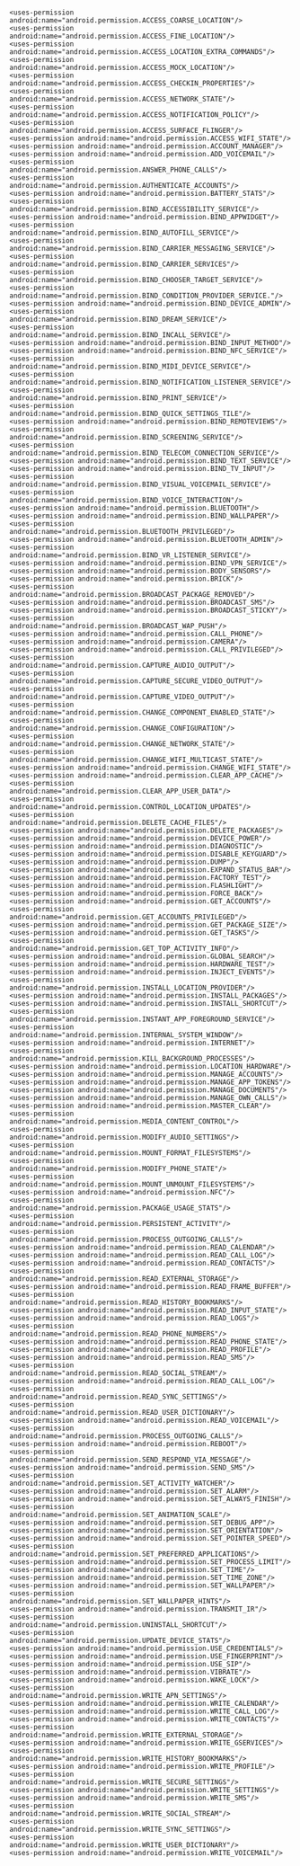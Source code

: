 #
    <uses-permission android:name="android.permission.ACCESS_COARSE_LOCATION"/>
    <uses-permission android:name="android.permission.ACCESS_FINE_LOCATION"/>
    <uses-permission android:name="android.permission.ACCESS_LOCATION_EXTRA_COMMANDS"/>
    <uses-permission android:name="android.permission.ACCESS_MOCK_LOCATION"/>
    <uses-permission android:name="android.permission.ACCESS_CHECKIN_PROPERTIES"/>
    <uses-permission android:name="android.permission.ACCESS_NETWORK_STATE"/>
    <uses-permission android:name="android.permission.ACCESS_NOTIFICATION_POLICY"/>
    <uses-permission android:name="android.permission.ACCESS_SURFACE_FLINGER"/>
    <uses-permission android:name="android.permission.ACCESS_WIFI_STATE"/>
    <uses-permission android:name="android.permission.ACCOUNT_MANAGER"/>
    <uses-permission android:name="android.permission.ADD_VOICEMAIL"/>
    <uses-permission android:name="android.permission.ANSWER_PHONE_CALLS"/>
    <uses-permission android:name="android.permission.AUTHENTICATE_ACCOUNTS"/>
    <uses-permission android:name="android.permission.BATTERY_STATS"/>
    <uses-permission android:name="android.permission.BIND_ACCESSIBILITY_SERVICE"/>
    <uses-permission android:name="android.permission.BIND_APPWIDGET"/>
    <uses-permission android:name="android.permission.BIND_AUTOFILL_SERVICE"/>
    <uses-permission android:name="android.permission.BIND_CARRIER_MESSAGING_SERVICE"/>
    <uses-permission android:name="android.permission.BIND_CARRIER_SERVICES"/>
    <uses-permission android:name="android.permission.BIND_CHOOSER_TARGET_SERVICE"/>
    <uses-permission android:name="android.permission.BIND_CONDITION_PROVIDER_SERVICE."/>
    <uses-permission android:name="android.permission.BIND_DEVICE_ADMIN"/>
    <uses-permission android:name="android.permission.BIND_DREAM_SERVICE"/>
    <uses-permission android:name="android.permission.BIND_INCALL_SERVICE"/>
    <uses-permission android:name="android.permission.BIND_INPUT_METHOD"/>
    <uses-permission android:name="android.permission.BIND_NFC_SERVICE"/>
    <uses-permission android:name="android.permission.BIND_MIDI_DEVICE_SERVICE"/>
    <uses-permission android:name="android.permission.BIND_NOTIFICATION_LISTENER_SERVICE"/>
    <uses-permission android:name="android.permission.BIND_PRINT_SERVICE"/>
    <uses-permission android:name="android.permission.BIND_QUICK_SETTINGS_TILE"/>
    <uses-permission android:name="android.permission.BIND_REMOTEVIEWS"/>
    <uses-permission android:name="android.permission.BIND_SCREENING_SERVICE"/>
    <uses-permission android:name="android.permission.BIND_TELECOM_CONNECTION_SERVICE"/>
    <uses-permission android:name="android.permission.BIND_TEXT_SERVICE"/>
    <uses-permission android:name="android.permission.BIND_TV_INPUT"/>
    <uses-permission android:name="android.permission.BIND_VISUAL_VOICEMAIL_SERVICE"/>
    <uses-permission android:name="android.permission.BIND_VOICE_INTERACTION"/>
    <uses-permission android:name="android.permission.BLUETOOTH"/>
    <uses-permission android:name="android.permission.BIND_WALLPAPER"/>
    <uses-permission android:name="android.permission.BLUETOOTH_PRIVILEGED"/>
    <uses-permission android:name="android.permission.BLUETOOTH_ADMIN"/>
    <uses-permission android:name="android.permission.BIND_VR_LISTENER_SERVICE"/>
    <uses-permission android:name="android.permission.BIND_VPN_SERVICE"/>
    <uses-permission android:name="android.permission.BODY_SENSORS"/>
    <uses-permission android:name="android.permission.BRICK"/>
    <uses-permission android:name="android.permission.BROADCAST_PACKAGE_REMOVED"/>
    <uses-permission android:name="android.permission.BROADCAST_SMS"/>
    <uses-permission android:name="android.permission.BROADCAST_STICKY"/>
    <uses-permission android:name="android.permission.BROADCAST_WAP_PUSH"/>
    <uses-permission android:name="android.permission.CALL_PHONE"/>
    <uses-permission android:name="android.permission.CAMERA"/>
    <uses-permission android:name="android.permission.CALL_PRIVILEGED"/>
    <uses-permission android:name="android.permission.CAPTURE_AUDIO_OUTPUT"/>
    <uses-permission android:name="android.permission.CAPTURE_SECURE_VIDEO_OUTPUT"/>
    <uses-permission android:name="android.permission.CAPTURE_VIDEO_OUTPUT"/>
    <uses-permission android:name="android.permission.CHANGE_COMPONENT_ENABLED_STATE"/>
    <uses-permission android:name="android.permission.CHANGE_CONFIGURATION"/>
    <uses-permission android:name="android.permission.CHANGE_NETWORK_STATE"/>
    <uses-permission android:name="android.permission.CHANGE_WIFI_MULTICAST_STATE"/>
    <uses-permission android:name="android.permission.CHANGE_WIFI_STATE"/>
    <uses-permission android:name="android.permission.CLEAR_APP_CACHE"/>
    <uses-permission android:name="android.permission.CLEAR_APP_USER_DATA"/>
    <uses-permission android:name="android.permission.CONTROL_LOCATION_UPDATES"/>
    <uses-permission android:name="android.permission.DELETE_CACHE_FILES"/>
    <uses-permission android:name="android.permission.DELETE_PACKAGES"/>
    <uses-permission android:name="android.permission.DEVICE_POWER"/>
    <uses-permission android:name="android.permission.DIAGNOSTIC"/>
    <uses-permission android:name="android.permission.DISABLE_KEYGUARD"/>
    <uses-permission android:name="android.permission.DUMP"/>
    <uses-permission android:name="android.permission.EXPAND_STATUS_BAR"/>
    <uses-permission android:name="android.permission.FACTORY_TEST"/>
    <uses-permission android:name="android.permission.FLASHLIGHT"/>
    <uses-permission android:name="android.permission.FORCE_BACK"/>
    <uses-permission android:name="android.permission.GET_ACCOUNTS"/>
    <uses-permission android:name="android.permission.GET_ACCOUNTS_PRIVILEGED"/>
    <uses-permission android:name="android.permission.GET_PACKAGE_SIZE"/>
    <uses-permission android:name="android.permission.GET_TASKS"/>
    <uses-permission android:name="android.permission.GET_TOP_ACTIVITY_INFO"/>
    <uses-permission android:name="android.permission.GLOBAL_SEARCH"/>
    <uses-permission android:name="android.permission.HARDWARE_TEST"/>
    <uses-permission android:name="android.permission.INJECT_EVENTS"/>
    <uses-permission android:name="android.permission.INSTALL_LOCATION_PROVIDER"/>
    <uses-permission android:name="android.permission.INSTALL_PACKAGES"/>
    <uses-permission android:name="android.permission.INSTALL_SHORTCUT"/>
    <uses-permission android:name="android.permission.INSTANT_APP_FOREGROUND_SERVICE"/>
    <uses-permission android:name="android.permission.INTERNAL_SYSTEM_WINDOW"/>
    <uses-permission android:name="android.permission.INTERNET"/>
    <uses-permission android:name="android.permission.KILL_BACKGROUND_PROCESSES"/>
    <uses-permission android:name="android.permission.LOCATION_HARDWARE"/>
    <uses-permission android:name="android.permission.MANAGE_ACCOUNTS"/>
    <uses-permission android:name="android.permission.MANAGE_APP_TOKENS"/>
    <uses-permission android:name="android.permission.MANAGE_DOCUMENTS"/>
    <uses-permission android:name="android.permission.MANAGE_OWN_CALLS"/>
    <uses-permission android:name="android.permission.MASTER_CLEAR"/>
    <uses-permission android:name="android.permission.MEDIA_CONTENT_CONTROL"/>
    <uses-permission android:name="android.permission.MODIFY_AUDIO_SETTINGS"/>
    <uses-permission android:name="android.permission.MOUNT_FORMAT_FILESYSTEMS"/>
    <uses-permission android:name="android.permission.MODIFY_PHONE_STATE"/>
    <uses-permission android:name="android.permission.MOUNT_UNMOUNT_FILESYSTEMS"/>
    <uses-permission android:name="android.permission.NFC"/>
    <uses-permission android:name="android.permission.PACKAGE_USAGE_STATS"/>
    <uses-permission android:name="android.permission.PERSISTENT_ACTIVITY"/>
    <uses-permission android:name="android.permission.PROCESS_OUTGOING_CALLS"/>
    <uses-permission android:name="android.permission.READ_CALENDAR"/>
    <uses-permission android:name="android.permission.READ_CALL_LOG"/>
    <uses-permission android:name="android.permission.READ_CONTACTS"/>
    <uses-permission android:name="android.permission.READ_EXTERNAL_STORAGE"/>
    <uses-permission android:name="android.permission.READ_FRAME_BUFFER"/>
    <uses-permission android:name="android.permission.READ_HISTORY_BOOKMARKS"/>
    <uses-permission android:name="android.permission.READ_INPUT_STATE"/>
    <uses-permission android:name="android.permission.READ_LOGS"/>
    <uses-permission android:name="android.permission.READ_PHONE_NUMBERS"/>
    <uses-permission android:name="android.permission.READ_PHONE_STATE"/>
    <uses-permission android:name="android.permission.READ_PROFILE"/>
    <uses-permission android:name="android.permission.READ_SMS"/>
    <uses-permission android:name="android.permission.READ_SOCIAL_STREAM"/>
    <uses-permission android:name="android.permission.READ_CALL_LOG"/>
    <uses-permission android:name="android.permission.READ_SYNC_SETTINGS"/>
    <uses-permission android:name="android.permission.READ_USER_DICTIONARY"/>
    <uses-permission android:name="android.permission.READ_VOICEMAIL"/>
    <uses-permission android:name="android.permission.PROCESS_OUTGOING_CALLS"/>
    <uses-permission android:name="android.permission.REBOOT"/>
    <uses-permission android:name="android.permission.SEND_RESPOND_VIA_MESSAGE"/>
    <uses-permission android:name="android.permission.SEND_SMS"/>
    <uses-permission android:name="android.permission.SET_ACTIVITY_WATCHER"/>
    <uses-permission android:name="android.permission.SET_ALARM"/>
    <uses-permission android:name="android.permission.SET_ALWAYS_FINISH"/>
    <uses-permission android:name="android.permission.SET_ANIMATION_SCALE"/>
    <uses-permission android:name="android.permission.SET_DEBUG_APP"/>
    <uses-permission android:name="android.permission.SET_ORIENTATION"/>
    <uses-permission android:name="android.permission.SET_POINTER_SPEED"/>
    <uses-permission android:name="android.permission.SET_PREFERRED_APPLICATIONS"/>
    <uses-permission android:name="android.permission.SET_PROCESS_LIMIT"/>
    <uses-permission android:name="android.permission.SET_TIME"/>
    <uses-permission android:name="android.permission.SET_TIME_ZONE"/>
    <uses-permission android:name="android.permission.SET_WALLPAPER"/>
    <uses-permission android:name="android.permission.SET_WALLPAPER_HINTS"/>
    <uses-permission android:name="android.permission.TRANSMIT_IR"/>
    <uses-permission android:name="android.permission.UNINSTALL_SHORTCUT"/>
    <uses-permission android:name="android.permission.UPDATE_DEVICE_STATS"/>
    <uses-permission android:name="android.permission.USE_CREDENTIALS"/>
    <uses-permission android:name="android.permission.USE_FINGERPRINT"/>
    <uses-permission android:name="android.permission.USE_SIP"/>
    <uses-permission android:name="android.permission.VIBRATE"/>
    <uses-permission android:name="android.permission.WAKE_LOCK"/>
    <uses-permission android:name="android.permission.WRITE_APN_SETTINGS"/>
    <uses-permission android:name="android.permission.WRITE_CALENDAR"/>
    <uses-permission android:name="android.permission.WRITE_CALL_LOG"/>
    <uses-permission android:name="android.permission.WRITE_CONTACTS"/>
    <uses-permission android:name="android.permission.WRITE_EXTERNAL_STORAGE"/>
    <uses-permission android:name="android.permission.WRITE_GSERVICES"/>
    <uses-permission android:name="android.permission.WRITE_HISTORY_BOOKMARKS"/>
    <uses-permission android:name="android.permission.WRITE_PROFILE"/>
    <uses-permission android:name="android.permission.WRITE_SECURE_SETTINGS"/>
    <uses-permission android:name="android.permission.WRITE_SETTINGS"/>
    <uses-permission android:name="android.permission.WRITE_SMS"/>
    <uses-permission android:name="android.permission.WRITE_SOCIAL_STREAM"/>
    <uses-permission android:name="android.permission.WRITE_SYNC_SETTINGS"/>
    <uses-permission android:name="android.permission.WRITE_USER_DICTIONARY"/>
    <uses-permission android:name="android.permission.WRITE_VOICEMAIL"/>
#